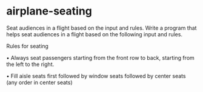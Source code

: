 # airplane-seating
Seat audiences in a flight based on the input and rules.
Write	a	program	that	helps	seat	audiences	in	a	flight	based	on the following	input	and	rules.

Rules	for	seating	

• Always	seat	passengers	starting	from	the	front	row	to	back,	starting	from	the	left	to	the	right.

• Fill	aisle	seats	first	followed	by	window	seats	followed	by	center seats	(any	order	in	center	seats)


